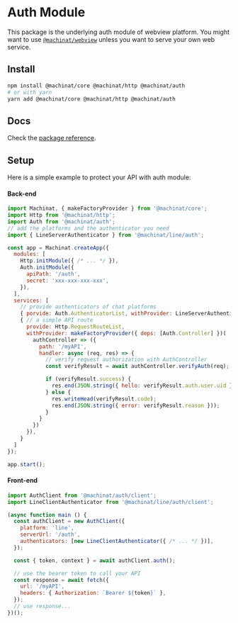 # Auth Module

This package is the underlying auth module of webview platform. You might want
to use [`@machinat/webview`](https://github.com/machinat/machinat/tree/master/packages/webview)
unless you want to serve your own web service.

## Install

```bash
npm install @machinat/core @machinat/http @machinat/auth
# or with yarn
yarn add @machinat/core @machinat/http @machinat/auth
```

## Docs

Check the [package reference](https://machinat.com/api/modules/auth.html).

## Setup

Here is a simple example to protect your API with auth module:

#### Back-end

```js
import Machinat, { makeFactoryProvider } from '@machinat/core';
import Http from '@machinat/http';
import Auth from '@machinat/auth';
// add the platforms and the authenticator you need
import { LineServerAuthenticator } from '@machinat/line/auth';

const app = Machinat.createApp({
  modules: [
    Http.initModule({ /* ... */ }),
    Auth.initModule({
      apiPath: '/auth',
      secret: 'xxx-xxx-xxx-xxx',
    }),
  ],
  services: [
    // provide authenticators of chat platforms
    { porvide: Auth.AuthenticatorList, withProvider: LineServerAuthenticator },
    { // a simple API route
      provide: Http.RequestRouteList,
      withProvider: makeFactoryProvider({ deps: [Auth.Controller] })(
        authController => ({
          path: '/myAPI',
          handler: async (req, res) => {
            // verify request authorization with AuthController
            const verifyResult = await authController.verifyAuth(req);

            if (verifyResult.success) {
              res.end(JSON.string({ hello: verifyResult.auth.user.uid }));
            } else {
              res.writeHead(verifyResult.code);
              res.end(JSON.string({ error: verifyResult.reason }));
            }
          }
        })
      }),
    }
  ]
});

app.start();
```

#### Front-end

```js
import AuthClient from '@machinat/auth/client';
import LineClientAuthenticator from '@machinat/line/auth/client';

(async function main () {
  const authClient = new AuthClient({
    platform: 'line',
    serverUrl: '/auth',
    authenticators: [new LineClientAuthenticator({ /* ... */ })],
  });

  const { token, context } = await authClient.auth();

  // use the bearer token to call your API
  const response = await fetch({
    url: '/myAPI',
    headers: { Authorization: `Bearer ${token}` },
  });
  // use response...
})();
```
